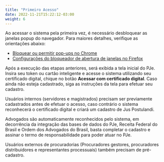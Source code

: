 ```yaml
---
title: "Primeiro Acesso"
date: 2022-11-21T15:22:12-03:00
weight: 6
---
```


Ao acessar o sistema pela primeira vez, é necessário desbloquear as janelas popup do navegador. Para maiores detalhes, verifique as orientações abaixo:

+ [Bloquear ou permitir pop-ups no Chrome](https://support.google.com/chrome/answer/95472?hl=pt-BR&co=GENIE.Platform%3DDesktop) 
+ [Configurações do bloqueador de abertura de janelas no Firefox](https://support.mozilla.org/pt-BR/kb/configuracoes-do-bloqueador-de-abertura-de-janelas)

Após a execução das etapas anteriores, será exibida a tela inicial do PJe. Insira seu token ou cartão inteligente e acesse o sistema utilizando seu certificado digital, chique no botão **Acessar com certificado digital**. Caso ainda não esteja cadastrado, siga as instruções da tela para efetuar seu cadastro.

Usuários internos (servidores e magistrados) precisam ser previamente cadastrados antes de efetuar o acesso, caso contrário o sistema reconhecerá o certificado digital e criará um cadastro de Jus Postulandi.

Advogados são automaticamente reconhecidos pelo sistema, em decorrência da integração das bases de dados do PJe, Receita Federal do Brasil e Ordem dos Advogados do Brasil, basta completar o cadastro e assinar o termo de responsabilidade para poder atuar no PJe.

Usuários externos de procuradorias (Procuradores gestores, procuradores distribuidores e representantes processuais) também precisam de pré-cadastro. 



